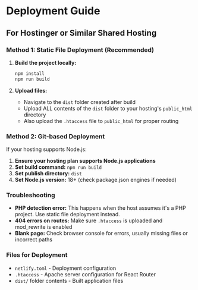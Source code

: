 # Deployment Guide

## For Hostinger or Similar Shared Hosting

### Method 1: Static File Deployment (Recommended)

1. **Build the project locally:**
   ```bash
   npm install
   npm run build
   ```

2. **Upload files:**
   - Navigate to the `dist` folder created after build
   - Upload ALL contents of the `dist` folder to your hosting's `public_html` directory
   - Also upload the `.htaccess` file to `public_html` for proper routing

### Method 2: Git-based Deployment

If your hosting supports Node.js:

1. **Ensure your hosting plan supports Node.js applications**
2. **Set build command:** `npm run build`
3. **Set publish directory:** `dist`
4. **Set Node.js version:** 18+ (check package.json engines if needed)

### Troubleshooting

- **PHP detection error:** This happens when the host assumes it's a PHP project. Use static file deployment instead.
- **404 errors on routes:** Make sure `.htaccess` is uploaded and mod_rewrite is enabled
- **Blank page:** Check browser console for errors, usually missing files or incorrect paths

### Files for Deployment

- `netlify.toml` - Deployment configuration
- `.htaccess` - Apache server configuration for React Router
- `dist/` folder contents - Built application files 